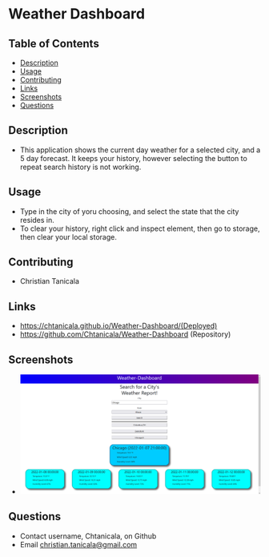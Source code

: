 # Weather Dashboard

## Table of Contents
- [Description](#Description)
- [Usage](#Usage)
- [Contributing](#Contributing)
- [Links](#Links)
- [Screenshots](#Screenshots)
- [Questions](#Questions)
    
## Description
- This application shows the current day weather for a selected city, and a 5 day forecast. It keeps your history, however selecting the button to repeat search history is not working.
    

## Usage
- Type in the city of yoru choosing, and select the state that the city resides in.
- To clear your history, right click and inspect element, then go to storage, then clear your local storage.

## Contributing
- Christian Tanicala

## Links
- https://chtanicala.github.io/Weather-Dashboard/(Deployed)
- https://github.com/Chtanicala/Weather-Dashboard (Repository)

## Screenshots
- ![Application](Assets/pictures/Mock.PNG)

    
## Questions
- Contact username, Chtanicala, on Github
- Email christian.tanicala@gmail.com